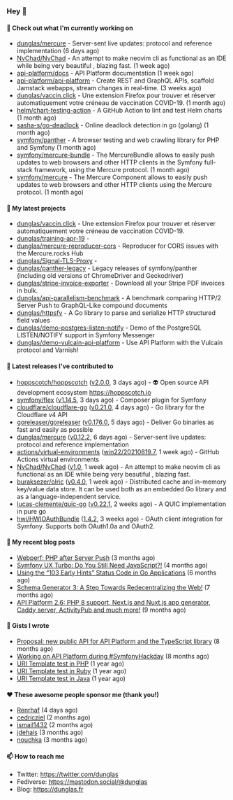 ### Hey 👋

#### 👷 Check out what I'm currently working on

- [dunglas/mercure](https://github.com/dunglas/mercure) - Server-sent live updates: protocol and reference implementation (6 days ago)
- [NvChad/NvChad](https://github.com/NvChad/NvChad) - An attempt to make neovim cli as functional as an IDE while being very beautiful , blazing fast. (1 week ago)
- [api-platform/docs](https://github.com/api-platform/docs) - API Platform documentation (1 week ago)
- [api-platform/api-platform](https://github.com/api-platform/api-platform) - Create REST and GraphQL APIs, scaffold Jamstack webapps, stream changes in real-time. (3 weeks ago)
- [dunglas/vaccin.click](https://github.com/dunglas/vaccin.click) - Une extension Firefox pour trouver et réserver automatiquement votre créneau de vaccination COVID-19. (1 month ago)
- [helm/chart-testing-action](https://github.com/helm/chart-testing-action) - A GitHub Action to lint and test Helm charts (1 month ago)
- [sasha-s/go-deadlock](https://github.com/sasha-s/go-deadlock) - Online deadlock detection in go (golang) (1 month ago)
- [symfony/panther](https://github.com/symfony/panther) - A browser testing and web crawling library for PHP and Symfony (1 month ago)
- [symfony/mercure-bundle](https://github.com/symfony/mercure-bundle) - The MercureBundle allows to easily push updates to web browsers and other HTTP clients in the Symfony full-stack framework, using the Mercure protocol. (1 month ago)
- [symfony/mercure](https://github.com/symfony/mercure) - The Mercure Component allows to easily push updates to web browsers and other HTTP clients using the Mercure protocol. (1 month ago)

#### 🌱 My latest projects

- [dunglas/vaccin.click](https://github.com/dunglas/vaccin.click) - Une extension Firefox pour trouver et réserver automatiquement votre créneau de vaccination COVID-19.
- [dunglas/training-apr-19](https://github.com/dunglas/training-apr-19) - 
- [dunglas/mercure-reproducer-cors](https://github.com/dunglas/mercure-reproducer-cors) - Reproducer for CORS issues with the Mercure.rocks Hub
- [dunglas/Signal-TLS-Proxy](https://github.com/dunglas/Signal-TLS-Proxy) - 
- [dunglas/panther-legacy](https://github.com/dunglas/panther-legacy) - Legacy releases of symfony/panther (including old versions of ChromeDriver and Geckodriver)
- [dunglas/stripe-invoice-exporter](https://github.com/dunglas/stripe-invoice-exporter) - Download all your Stripe PDF invoices in bulk.
- [dunglas/api-parallelism-benchmark](https://github.com/dunglas/api-parallelism-benchmark) - A benchmark comparing HTTP/2 Server Push to GraphQL-Like compound documents
- [dunglas/httpsfv](https://github.com/dunglas/httpsfv) - A Go library to parse and serialize HTTP structured field values
- [dunglas/demo-postgres-listen-notify](https://github.com/dunglas/demo-postgres-listen-notify) - Demo of the PostgreSQL LISTEN/NOTIFY support in Symfony Messenger
- [dunglas/demo-vulcain-api-platform](https://github.com/dunglas/demo-vulcain-api-platform) - Use API Platform with the Vulcain protocol and Varnish!

#### 🔭 Latest releases I've contributed to

- [hoppscotch/hoppscotch](https://github.com/hoppscotch/hoppscotch) ([v2.0.0](https://github.com/hoppscotch/hoppscotch/releases/tag/v2.0.0), 3 days ago) - 👽 Open source API development ecosystem https://hoppscotch.io
- [symfony/flex](https://github.com/symfony/flex) ([v1.14.5](https://github.com/symfony/flex/releases/tag/v1.14.5), 3 days ago) - Composer plugin for Symfony
- [cloudflare/cloudflare-go](https://github.com/cloudflare/cloudflare-go) ([v0.21.0](https://github.com/cloudflare/cloudflare-go/releases/tag/v0.21.0), 4 days ago) - Go library for the Cloudflare v4 API
- [goreleaser/goreleaser](https://github.com/goreleaser/goreleaser) ([v0.176.0](https://github.com/goreleaser/goreleaser/releases/tag/v0.176.0), 5 days ago) - Deliver Go binaries as fast and easily as possible
- [dunglas/mercure](https://github.com/dunglas/mercure) ([v0.12.2](https://github.com/dunglas/mercure/releases/tag/v0.12.2), 6 days ago) - Server-sent live updates: protocol and reference implementation
- [actions/virtual-environments](https://github.com/actions/virtual-environments) ([win22/20210819.7](https://github.com/actions/virtual-environments/releases/tag/win22%2F20210819.7), 1 week ago) - GitHub Actions virtual environments
- [NvChad/NvChad](https://github.com/NvChad/NvChad) ([v1.0](https://github.com/NvChad/NvChad/releases/tag/v1.0), 1 week ago) - An attempt to make neovim cli as functional as an IDE while being very beautiful , blazing fast.
- [buraksezer/olric](https://github.com/buraksezer/olric) ([v0.4.0](https://github.com/buraksezer/olric/releases/tag/v0.4.0), 1 week ago) - Distributed cache and in-memory key/value data store. It can be used both as an embedded Go library and as a language-independent service.
- [lucas-clemente/quic-go](https://github.com/lucas-clemente/quic-go) ([v0.22.1](https://github.com/lucas-clemente/quic-go/releases/tag/v0.22.1), 2 weeks ago) - A QUIC implementation in pure go
- [hwi/HWIOAuthBundle](https://github.com/hwi/HWIOAuthBundle) ([1.4.2](https://github.com/hwi/HWIOAuthBundle/releases/tag/1.4.2), 3 weeks ago) - OAuth client integration for Symfony. Supports both OAuth1.0a and OAuth2.

#### 📜 My recent blog posts

- [Webperf: PHP after Server Push](http://feedproxy.google.com/~r/dunglas/~3/C_V5WfIfRFg/) (3 months ago)
- [Symfony UX Turbo: Do You Still Need JavaScript?!](http://feedproxy.google.com/~r/dunglas/~3/icLJBhKwqcY/) (4 months ago)
- [Using the “103 Early Hints” Status Code in Go Applications](http://feedproxy.google.com/~r/dunglas/~3/WDhgVmMJ2T0/) (6 months ago)
- [Schema Generator 3: A Step Towards Redecentralizing the Web!](http://feedproxy.google.com/~r/dunglas/~3/-eYprhFHaXA/) (7 months ago)
- [API Platform 2.6: PHP 8 support, Next.js and Nuxt.js app generator, Caddy server, ActivityPub and much more!](http://feedproxy.google.com/~r/dunglas/~3/X1dkcrZS-qU/) (9 months ago)

#### 📓 Gists I wrote

- [Proposal: new public API for API Platform and the TypeScript library](https://gist.github.com/4da2026f34bf7f18e1db955ef8a9b417) (8 months ago)
- [Working on API Platform during #SymfonyHackday](https://gist.github.com/3949272d40e6390cdd2850a4f312a02a) (8 months ago)
- [URI Template test in PHP](https://gist.github.com/5b10b586427cf66e78a968f82f80691a) (1 year ago)
- [URI Template test in Ruby](https://gist.github.com/ec793690f66167cb849c02284ecf748d) (1 year ago)
- [URI Template test in Java](https://gist.github.com/788b70312231d24e46d7632c634784f5) (1 year ago)

#### ❤️ These awesome people sponsor me (thank you!)

- [Renrhaf](https://github.com/Renrhaf) (4 days ago)
- [cedricziel](https://github.com/cedricziel) (2 months ago)
- [ismail1432](https://github.com/ismail1432) (2 months ago)
- [jdehais](https://github.com/jdehais) (3 months ago)
- [nouchka](https://github.com/nouchka) (3 months ago)

#### 📫 How to reach me

- Twitter: https://twitter.com/dunglas
- Fediverse: https://mastodon.social/@dunglas
- Blog: https://dunglas.fr
